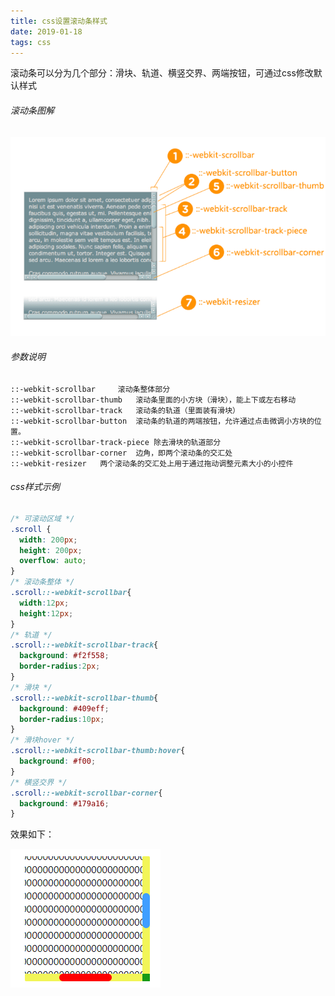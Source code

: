 ```yaml
---
title: css设置滚动条样式
date: 2019-01-18
tags: css
---
```


滚动条可以分为几个部分：滑块、轨道、横竖交界、两端按钮，可通过css修改默认样式

<!-- more -->

###### 滚动条图解

![scrollbar1](css设置滚动条样式/scrollbar1.png)

###### 参数说明

```
::-webkit-scrollbar 	滚动条整体部分
::-webkit-scrollbar-thumb  	滚动条里面的小方块（滑块），能上下或左右移动
::-webkit-scrollbar-track  	滚动条的轨道（里面装有滑块）
::-webkit-scrollbar-button 	滚动条的轨道的两端按钮，允许通过点击微调小方块的位置。
::-webkit-scrollbar-track-piece 除去滑块的轨道部分
::-webkit-scrollbar-corner 	边角，即两个滚动条的交汇处
::-webkit-resizer 	两个滚动条的交汇处上用于通过拖动调整元素大小的小控件
```



###### css样式示例

```css
/* 可滚动区域 */
.scroll {
  width: 200px;
  height: 200px;
  overflow: auto;
}
/* 滚动条整体 */
.scroll::-webkit-scrollbar{
  width:12px;
  height:12px;
}
/* 轨道 */
.scroll::-webkit-scrollbar-track{
  background: #f2f558;
  border-radius:2px;
}
/* 滑块 */
.scroll::-webkit-scrollbar-thumb{
  background: #409eff;
  border-radius:10px;
}
/* 滑块hover */
.scroll::-webkit-scrollbar-thumb:hover{
  background: #f00;
}
/* 横竖交界 */
.scroll::-webkit-scrollbar-corner{
  background: #179a16;
}
```

效果如下：

![scrollbar](css设置滚动条样式/scrollbar.png)

